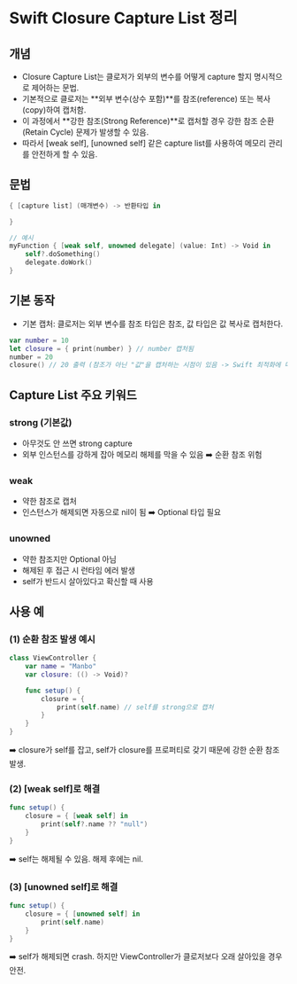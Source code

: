 # Swift Closure Capture List 정리

## 개념
- Closure Capture List는 클로저가 외부의 변수를 어떻게 capture 할지 명시적으로 제어하는 문법.
- 기본적으로 클로저는 **외부 변수(상수 포함)**를 참조(reference) 또는 복사(copy)하여 캡처함.
- 이 과정에서 **강한 참조(Strong Reference)**로 캡처할 경우 강한 참조 순환(Retain Cycle) 문제가 발생할 수 있음.
- 따라서 [weak self], [unowned self] 같은 capture list를 사용하여 메모리 관리를 안전하게 할 수 있음.

## 문법
```swift
{ [capture list] (매개변수) -> 반환타입 in

}

// 예시
myFunction { [weak self, unowned delegate] (value: Int) -> Void in
    self?.doSomething()
    delegate.doWork()
}
```

## 기본 동작
- 기본 캡처: 클로저는 외부 변수를 참조 타입은 참조, 값 타입은 값 복사로 캡처한다.
```swift
var number = 10
let closure = { print(number) } // number 캡처됨
number = 20
closure() // 20 출력 (참조가 아닌 "값"을 캡처하는 시점이 있음 -> Swift 최적화에 따라 값이 아닌 참조로 동작할 수 있음)
```

## Capture List 주요 키워드
### strong (기본값)
- 아무것도 안 쓰면 strong capture
- 외부 인스턴스를 강하게 잡아 메모리 해제를 막을 수 있음 ➡️ 순환 참조 위험

### weak
- 약한 참조로 캡처
- 인스턴스가 해제되면 자동으로 nil이 됨 ➡️ Optional 타입 필요

### unowned
- 약한 참조지만 Optional 아님
- 해제된 후 접근 시 런타임 에러 발생
- self가 반드시 살아있다고 확신할 때 사용


## 사용 예
### (1) 순환 참조 발생 예시
```swift
class ViewController {
    var name = "Manbo"
    var closure: (() -> Void)?

    func setup() {
        closure = {
            print(self.name) // self를 strong으로 캡처
        }
    }
}
```
➡️ closure가 self를 잡고, self가 closure를 프로퍼티로 갖기 때문에 강한 순환 참조 발생.

### (2) [weak self]로 해결
```swift
func setup() {
    closure = { [weak self] in
        print(self?.name ?? "null")
    }
}
```
➡️ self는 해제될 수 있음. 해제 후에는 nil.

### (3) [unowned self]로 해결
```swift
func setup() {
    closure = { [unowned self] in
        print(self.name)
    }
}
```
➡️ self가 해제되면 crash. 하지만 ViewController가 클로저보다 오래 살아있을 경우 안전.

